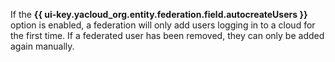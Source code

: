 If the **{{ ui-key.yacloud_org.entity.federation.field.autocreateUsers }}** option is enabled, a federation will only add users logging in to a cloud for the first time. If a federated user has been removed, they can only be added again manually.
